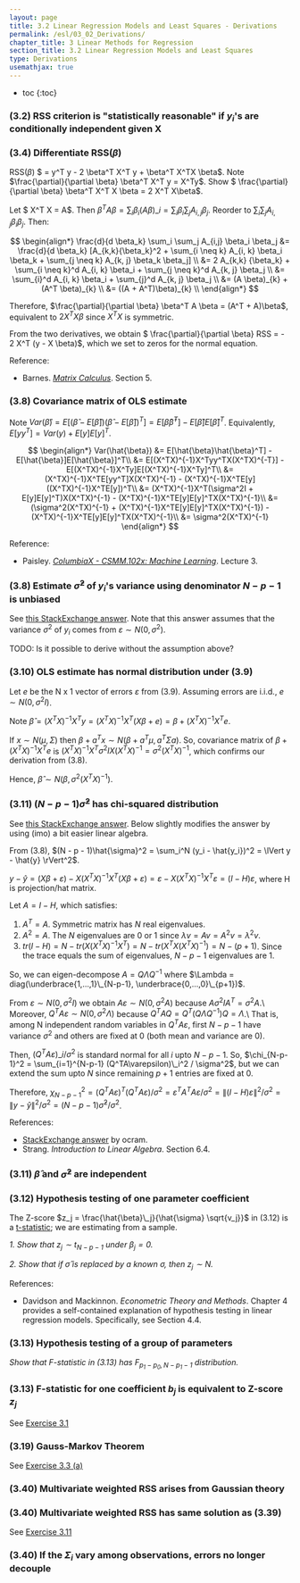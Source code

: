 ```yaml
---
layout: page
title: 3.2 Linear Regression Models and Least Squares - Derivations
permalink: /esl/03_02_Derivations/
chapter_title: 3 Linear Methods for Regression
section_title: 3.2 Linear Regression Models and Least Squares
type: Derivations
usemathjax: true
---
```


* toc
{:toc}

### (3.2) RSS criterion is "statistically reasonable" if $y_i$'s are conditionally independent given X

### (3.4) Differentiate RSS$(\beta)$

RSS$(\beta)$ $ = y^T y - 2 \beta^T X^T y + \beta^T X^TX \beta$. Note $\frac{\partial}{\partial \beta} \beta^T X^T y = X^Ty$. Show $ \frac{\partial}{\partial \beta} \beta^T X^T X \beta = 2 X^T X\beta$. 

Let $ X^T X = A$. Then $\beta^T A \beta = \sum_i \beta_i (A\beta)\_{i} = \sum_i \beta_i \sum_j A_{i,j} \beta_j$. Reorder to $\sum_i \sum_j A_{i,j} \beta_i \beta_j$. Then:

$$ \begin{align*}
\frac{d}{d \beta_k} \sum_i \sum_j A_{i,j} \beta_i \beta_j 
&= \frac{d}{d \beta_k} [A_{k,k}{\beta_k}^2 + \sum_{i \neq k} A_{i, k} \beta_i \beta_k + \sum_{j \neq k} A_{k, j} \beta_k \beta_j] \\
&= 2 A_{k,k} {\beta_k} + \sum_{i \neq k}^d A_{i, k} \beta_i + \sum_{j \neq k}^d A_{k, j} \beta_j \\
&= \sum_{i}^d A_{i, k} \beta_i + \sum_{j}^d A_{k, j} \beta_j \\
&= (A \beta)_{k} + (A^T \beta)_{k} \\
&= ((A + A^T)\beta)_{k} \\
\end{align*} $$

Therefore, $\frac{\partial}{\partial \beta} \beta^T A \beta = (A^T + A)\beta$, equivalent to $2 X^T X\beta$ since $X^T X$ is symmetric.

From the two derivatives, we obtain $ \frac{\partial}{\partial \beta} RSS = - 2 X^T (y - X \beta)$, which we set to zeros for the normal equation.

Reference:
* Barnes. [*Matrix Calculus*](https://atmos.washington.edu/~dennis/MatrixCalculus.pdf). Section 5.

### (3.8) Covariance matrix of OLS estimate

Note $Var(\hat{\beta}) 
= E[(\hat{\beta} - E[\hat{\beta}])(\hat{\beta} - E[\hat{\beta}])^T]
= E[\hat{\beta}\hat{\beta}^T] - E[\hat{\beta}]E[\hat{\beta}]^T$. 
Equivalently, $E[yy^T] = Var(y) + E[y]E[y]^T$.

$$ \begin{align*}
Var(\hat{\beta}) &= E[\hat{\beta}\hat{\beta}^T] - E[\hat{\beta}]E[\hat{\beta}]^T\\
&= E[(X^TX)^{-1}X^Tyy^TX(X^TX)^{-T}] - E[(X^TX)^{-1}X^Ty]E[(X^TX)^{-1}X^Ty]^T\\
&= (X^TX)^{-1}X^TE[yy^T]X(X^TX)^{-1} - (X^TX)^{-1}X^TE[y]((X^TX)^{-1}X^TE[y])^T\\
&= (X^TX)^{-1}X^T(\sigma^2I + E[y]E[y]^T)X(X^TX)^{-1} - (X^TX)^{-1}X^TE[y]E[y]^TX(X^TX)^{-1}\\
&= (\sigma^2(X^TX)^{-1} + (X^TX)^{-1}X^TE[y]E[y]^TX(X^TX)^{-1}) - (X^TX)^{-1}X^TE[y]E[y]^TX(X^TX)^{-1}\\
&= \sigma^2(X^TX)^{-1}
\end{align*} $$

Reference: 
* Paisley. [*ColumbiaX - CSMM.102x: Machine Learning*](https://www.edx.org/course/machine-learning). Lecture 3.

### (3.8) Estimate $\hat{\sigma}^2$ of $y_i$'s variance using denominator $N-p-1$ is unbiased

See [this StackExchange answer](https://math.stackexchange.com/a/2342977/455856). Note that this answer assumes that the variance $\sigma^2$ of $y_i$ comes from $\varepsilon \sim N(0, \sigma^2)$.

TODO: Is it possible to derive without the assumption above?

### (3.10) OLS estimate has normal distribution under (3.9)

Let $e$ be the N x 1 vector of errors $\varepsilon$ from (3.9). Assuming errors are i.i.d., $e \sim N(0, \sigma^2 I)$.

Note $\hat{\beta} = (X^TX)^{-1}X^Ty = (X^TX)^{-1}X^T(X\beta + e) = \beta + (X^TX)^{-1}X^Te$.

If $x \sim N(\mu, \Sigma)$ then $\beta + a^Tx \sim N(\beta + a^T\mu, a^T\Sigma a)$. So, covariance matrix of $\beta + (X^TX)^{-1}X^Te$ is $(X^TX)^{-1}X^T \sigma^2 I X (X^TX)^{-1} = \sigma^2 (X^TX)^{-1}$, which confirms our derivation from (3.8).

Hence, $\hat{\beta} \sim N(\beta, \sigma^2 (X^TX)^{-1})$.

### (3.11) $(N-p-1)\hat{\sigma}^2$ has chi-squared distribution

See [this StackExchange answer](https://stats.stackexchange.com/a/20230/261782). Below slightly modifies the answer by using (imo) a bit easier linear algebra.

From (3.8), $(N - p - 1)\hat{\sigma}^2 = \sum_i^N (y_i - \hat{y_i})^2 = \lVert y - \hat{y} \rVert^2$.

$y - \hat{y} = (X\beta + \varepsilon) - X(X^TX)^{-1}X^T(X\beta + \varepsilon) = \varepsilon - X(X^TX)^{-1}X^T\varepsilon = (I - H)\varepsilon$, where H is projection/hat matrix.

Let $A = I - H$, which satisfies:
1. $A^T = A$. Symmetric matrix has $N$ real eigenvalues.
2. $A^2 = A$. The $N$ eigenvalues are $0$ or $1$ since $\lambda v = Av = A^2v = \lambda^2 v$.
3. $tr(I - H) = N - tr(X(X^TX)^{-1}X^T) = N - tr(X^TX(X^TX)^{-1}) = N - (p + 1)$. Since the trace equals the sum of eigenvalues, $N - p - 1$ eigenvalues are 1.

So, we can eigen-decompose $A = Q \Lambda Q^{-1}$ where $\Lambda = diag(\underbrace{1,...,1}\_{N-p-1}, \underbrace{0,...,0}\_{p+1})$.

From $\varepsilon \sim N(0, \sigma^2 I)$ we obtain 
$A\varepsilon \sim N(0, \sigma^2A)$ because $A\sigma^2 I A^T = \sigma^2A$.\\
Moreover, $Q^TA\varepsilon \sim N(0, \sigma^2 \Lambda)$ because $Q^TAQ = Q^T(Q \Lambda Q^{-1})Q = \Lambda$.\\
That is, among N independent random variables in $Q^TA\varepsilon$, first $N - p - 1$ have variance $\sigma^2$ and others are fixed at 0 (both mean and variance are 0).

Then, $(Q^TA\varepsilon)\_i / \sigma^2$ is standard normal for all $i$ upto $N-p-1$. So, $\chi_{N-p-1}^2 = \sum_{i=1}^{N-p-1} (Q^TA\varepsilon)\_i^2 / \sigma^2$, but we can extend the sum upto $N$ since remaining $p+1$ entries are fixed at 0.

Therefore, $\chi_{N-p-1}^2 = (Q^TA\varepsilon)^T (Q^TA\varepsilon) / \sigma^2 = \varepsilon^TA^TA\varepsilon / \sigma^2 
= \lVert (I - H)\varepsilon \rVert^2 / \sigma^2
= \lVert y - \hat{y} \rVert^2 / \sigma^2
= (N - p - 1)\hat{\sigma}^2 / \sigma^2$.

References:
* [StackExchange answer](https://stats.stackexchange.com/a/20230/261782) by ocram.
* Strang. *Introduction to Linear Algebra*. Section 6.4.

### (3.11) $\hat{\beta}$ and $\hat{\sigma}^2$ are independent

### (3.12) Hypothesis testing of one parameter coefficient

The Z-score $z_j = \frac{\hat{\beta}\_j}{\hat{\sigma} \sqrt{v_j}}$ in (3.12) is a [t-statistic](https://en.wikipedia.org/wiki/T-statistic); we are estimating from a sample.

*1. Show that $z_j \sim t_{N-p-1}$ under $\beta_j = 0$.*

*2. Show that if $\hat{\sigma}$ is replaced by a known $\sigma$, then $z_j \sim N$.*

References:
* Davidson and Mackinnon. *Econometric Theory and Methods*. Chapter 4 provides a self-contained explanation of hypothesis testing in linear regression models. Specifically, see Section 4.4.

### (3.13) Hypothesis testing of a group of parameters

*Show that F-statistic in (3.13) has $F_{p_1-p_0, N-p_1-1}$ distribution.*

### (3.13) F-statistic for one coefficient $b_j$ is equivalent to Z-score $z_j$

See [Exercise 3.1](/esl/03_02_Exercises)

### (3.19) Gauss-Markov Theorem

See [Exercise 3.3 (a)](/esl/03_02_Exercises)

### (3.40) Multivariate weighted RSS arises from Gaussian theory

### (3.40) Multivariate weighted RSS has same solution as (3.39)

See [Exercise 3.11](/esl/03_02_Exercises)

### (3.40) If the $\Sigma_i$ vary among observations, errors no longer decouple



